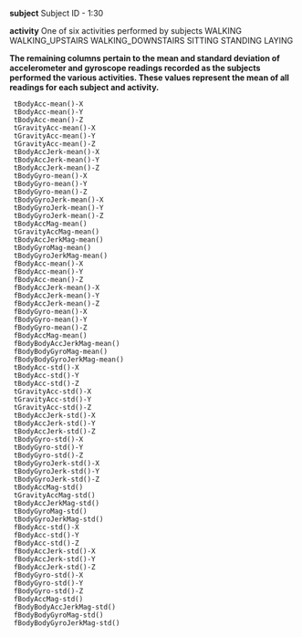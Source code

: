 <strong>subject</strong> 
     Subject ID - 1:30        
            
<strong>activity</strong>
     One of six activities performed by subjects
	WALKING
	WALKING_UPSTAIRS
	WALKING_DOWNSTAIRS
	SITTING
	STANDING
	LAYING

<strong>The remaining columns pertain to the mean and standard deviation of accelerometer and gyroscope readings recorded as the subjects performed the various activities. These values represent the mean of all readings for each subject and activity.</strong>
       
     
     tBodyAcc-mean()-X               
     tBodyAcc-mean()-Y              
     tBodyAcc-mean()-Z               
     tGravityAcc-mean()-X           
     tGravityAcc-mean()-Y            
     tGravityAcc-mean()-Z           
     tBodyAccJerk-mean()-X           
     tBodyAccJerk-mean()-Y          
     tBodyAccJerk-mean()-Z           
     tBodyGyro-mean()-X             
     tBodyGyro-mean()-Y              
     tBodyGyro-mean()-Z             
     tBodyGyroJerk-mean()-X          
     tBodyGyroJerk-mean()-Y         
     tBodyGyroJerk-mean()-Z          
     tBodyAccMag-mean()             
     tGravityAccMag-mean()           
     tBodyAccJerkMag-mean()         
     tBodyGyroMag-mean()             
     tBodyGyroJerkMag-mean()        
     fBodyAcc-mean()-X               
     fBodyAcc-mean()-Y              
     fBodyAcc-mean()-Z                       
     fBodyAccJerk-mean()-X          
     fBodyAccJerk-mean()-Y          
     fBodyAccJerk-mean()-Z             
     fBodyGyro-mean()-X              
     fBodyGyro-mean()-Y             
     fBodyGyro-mean()-Z                   
     fBodyAccMag-mean()                     
     fBodyBodyAccJerkMag-mean()      
     fBodyBodyGyroMag-mean()         
     fBodyBodyGyroJerkMag-mean()     
     tBodyAcc-std()-X                
     tBodyAcc-std()-Y               
     tBodyAcc-std()-Z                
     tGravityAcc-std()-X            
     tGravityAcc-std()-Y             
     tGravityAcc-std()-Z            
     tBodyAccJerk-std()-X            
     tBodyAccJerk-std()-Y           
     tBodyAccJerk-std()-Z            
     tBodyGyro-std()-X              
     tBodyGyro-std()-Y               
     tBodyGyro-std()-Z              
     tBodyGyroJerk-std()-X           
     tBodyGyroJerk-std()-Y          
     tBodyGyroJerk-std()-Z           
     tBodyAccMag-std()              
     tGravityAccMag-std()            
     tBodyAccJerkMag-std()          
     tBodyGyroMag-std()              
     tBodyGyroJerkMag-std()         
     fBodyAcc-std()-X                
     fBodyAcc-std()-Y               
     fBodyAcc-std()-Z                
     fBodyAccJerk-std()-X           
     fBodyAccJerk-std()-Y            
     fBodyAccJerk-std()-Z           
     fBodyGyro-std()-X               
     fBodyGyro-std()-Y              
     fBodyGyro-std()-Z               
     fBodyAccMag-std()              
     fBodyBodyAccJerkMag-std()       
     fBodyBodyGyroMag-std()         
     fBodyBodyGyroJerkMag-std()
     
